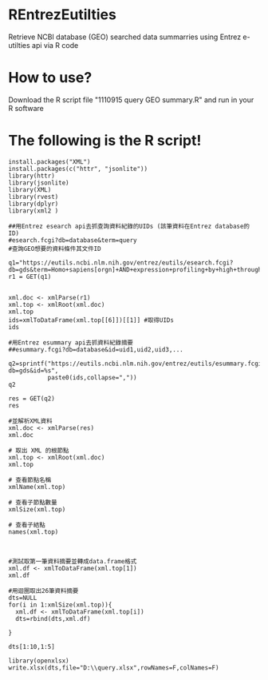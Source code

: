 # REntrezEutilties
Retrieve NCBI database (GEO) searched data summarries using Entrez e-utilties api via R code 

# How to use?
Download the R script file "1110915 query GEO summary.R" and run in your R software


# The following is the  R script!
```{r}
install.packages("XML")
install.packages(c("httr", "jsonlite"))
library(httr)
library(jsonlite)
library(XML)
library(rvest)
library(dplyr)
library(xml2 )

##用Entrez esearch api去抓查詢資料紀錄的UIDs (該筆資料在Entrez database的ID)
#esearch.fcgi?db=database&term=query
#查詢GEO想要的資料條件其文件ID

q1="https://eutils.ncbi.nlm.nih.gov/entrez/eutils/esearch.fcgi?db=gds&term=Homo+sapiens[orgn]+AND+expression+profiling+by+high+throughput+sequencing[DataSet+Type]+AND+colorectal+cancer[MeSH+Terms]+AND+recurrence[MeSH+Terms]&retmax=50&usehistory=y"
r1 = GET(q1)


xml.doc <- xmlParse(r1)
xml.top <- xmlRoot(xml.doc) 
xml.top
ids=xmlToDataFrame(xml.top[[6]])[[1]] #取得UIDs
ids

#用Entrez esummary api去抓資料紀錄摘要
##esummary.fcgi?db=database&id=uid1,uid2,uid3,...

q2=sprintf("https://eutils.ncbi.nlm.nih.gov/entrez/eutils/esummary.fcgi?db=gds&id=%s",
           paste0(ids,collapse=","))
q2

res = GET(q2)
res

#並解析XML資料
xml.doc <- xmlParse(res)
xml.doc

# 取出 XML 的根節點
xml.top <- xmlRoot(xml.doc)
xml.top

# 查看節點名稱
xmlName(xml.top)

# 查看子節點數量
xmlSize(xml.top)

# 查看子結點
names(xml.top)



#測試取第一筆資料摘要並轉成data.frame格式
xml.df <- xmlToDataFrame(xml.top[1])
xml.df

#用迴圈取出26筆資料摘要
dts=NULL
for(i in 1:xmlSize(xml.top)){
  xml.df <- xmlToDataFrame(xml.top[i])
  dts=rbind(dts,xml.df)
  
}

dts[1:10,1:5]

library(openxlsx)
write.xlsx(dts,file="D:\\query.xlsx",rowNames=F,colNames=F)

```



